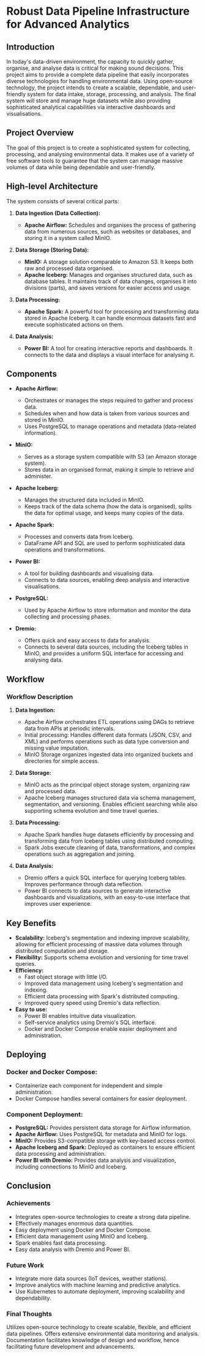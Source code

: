 #  Robust Data Pipeline Infrastructure for Advanced Analytics
## Introduction

In today's data-driven environment, the capacity to quickly gather, organise, and analyse data is critical for making sound decisions. This project aims to provide a complete data pipeline that easily incorporates diverse technologies for handling environmental data. Using open-source technology, the project intends to create a scalable, dependable, and user-friendly system for data intake, storage, processing, and analysis. The final system will store and manage huge datasets while also providing sophisticated analytical capabilities via interactive dashboards and visualisations.

## Project Overview

The goal of this project is to create a sophisticated system for collecting, processing, and analysing environmental data. It makes use of a variety of free software tools to guarantee that the system can manage massive volumes of data while being dependable and user-friendly.

## High-level Architecture

The system consists of several critical parts:

1. **Data Ingestion (Data Collection):**
    - **Apache Airflow:** Schedules and organises the process of gathering data from numerous sources, such as websites or databases, and storing it in a system called MinIO.

2. **Data Storage (Storing Data):**
    - **MinIO:** A storage solution comparable to Amazon S3. It keeps both raw and processed data organised.
    - **Apache Iceberg:** Manages and organises structured data, such as database tables. It maintains track of data changes, organises it into divisions (parts), and saves versions for easier access and usage.

3. **Data Processing:**
    - **Apache Spark:** A powerful tool for processing and transforming data stored in Apache Iceberg. It can handle enormous datasets fast and execute sophisticated actions on them.

4. **Data Analysis:**
    - **Power BI:** A tool for creating interactive reports and dashboards. It connects to the data and displays a visual interface for analysing it.

## Components

- **Apache Airflow:**
    - Orchestrates or manages the steps required to gather and process data.
    - Schedules when and how data is taken from various sources and stored in MinIO.
    - Uses PostgreSQL to manage operations and metadata (data-related information).

- **MinIO:**
    - Serves as a storage system compatible with S3 (an Amazon storage system).
    - Stores data in an organised format, making it simple to retrieve and administer.

- **Apache Iceberg:**
    - Manages the structured data included in MinIO.
    - Keeps track of the data schema (how the data is organised), splits the data for optimal usage, and keeps many copies of the data.

- **Apache Spark:**
    - Processes and converts data from Iceberg.
    - DataFrame API and SQL are used to perform sophisticated data operations and transformations.

- **Power BI:**
    - A tool for building dashboards and visualising data.
    - Connects to data sources, enabling deep analysis and interactive visualisations.

- **PostgreSQL:**
    - Used by Apache Airflow to store information and monitor the data collecting and processing phases.

- **Dremio:**
    - Offers quick and easy access to data for analysis.
    - Connects to several data sources, including the Iceberg tables in MinIO, and provides a uniform SQL interface for accessing and analysing data.

## Workflow

### Workflow Description

1. **Data Ingestion:**
    - Apache Airflow orchestrates ETL operations using DAGs to retrieve data from APIs at periodic intervals.
    - Initial processing: Handles different data formats (JSON, CSV, and XML) and performs operations such as data type conversion and missing value imputation.
    - MinIO Storage organizes ingested data into organized buckets and directories for simple access.

2. **Data Storage:**
    - MinIO acts as the principal object storage system, organizing raw and processed data.
    - Apache Iceberg manages structured data via schema management, segmentation, and versioning. Enables efficient searching while also supporting schema evolution and time travel queries.

3. **Data Processing:**
    - Apache Spark handles huge datasets efficiently by processing and transforming data from Iceberg tables using distributed computing.
    - Spark Jobs execute cleaning of data, transformations, and complex operations such as aggregation and joining.

4. **Data Analysis:**
    - Dremio offers a quick SQL interface for querying Iceberg tables. Improves performance through data reflection.
    - Power BI connects to data sources to generate interactive dashboards and visualizations, with an easy-to-use interface that improves user experience.

## Key Benefits

- **Scalability:** Iceberg's segmentation and indexing improve scalability, allowing for efficient processing of massive data volumes through distributed computation and storage.
- **Flexibility:** Supports schema evolution and versioning for time travel queries.
- **Efficiency:**
    - Fast object storage with little I/O.
    - Improved data management using Iceberg's segmentation and indexing.
    - Efficient data processing with Spark's distributed computing.
    - Improved query speed using Dremio's data reflection.
- **Easy to use:**
    - Power BI enables intuitive data visualization.
    - Self-service analytics using Dremio's SQL interface.
    - Docker and Docker Compose enable easier deployment and administration.

## Deploying

### Docker and Docker Compose:

- Containerize each component for independent and simple administration.
- Docker Compose handles several containers for easier deployment.

### Component Deployment:

- **PostgreSQL:** Provides persistent data storage for Airflow information.
- **Apache Airflow:** Uses PostgreSQL for metadata and MinIO for logs.
- **MinIO:** Provides S3-compatible storage with key-based access control.
- **Apache Iceberg and Spark:** Deployed as containers to ensure efficient data processing and administration.
- **Power BI with Dremio:** Provides data analysis and visualization, including connections to MinIO and Iceberg.

## Conclusion

### Achievements

- Integrates open-source technologies to create a strong data pipeline.
- Effectively manages enormous data quantities.
- Easy deployment using Docker and Docker Compose.
- Efficient data management using MinIO and Iceberg.
- Spark enables fast data processing.
- Easy data analysis with Dremio and Power BI.

### Future Work

- Integrate more data sources (IoT devices, weather stations).
- Improve analytics with machine learning and predictive analytics.
- Use Kubernetes to automate deployment, improving scalability and dependability.

### Final Thoughts

Utilizes open-source technology to create scalable, flexible, and efficient data pipelines. Offers extensive environmental data monitoring and analysis. Documentation facilitates knowledge of design and workflow, hence facilitating future development and advancements.

